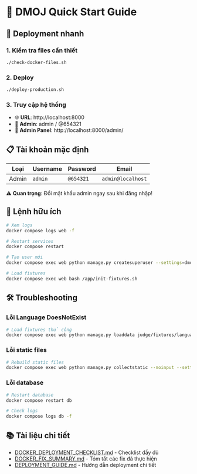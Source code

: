 # 🚀 DMOJ Quick Start Guide

## 🎯 Deployment nhanh

### 1. Kiểm tra files cần thiết
```bash
./check-docker-files.sh
```

### 2. Deploy
```bash
./deploy-production.sh
```

### 3. Truy cập hệ thống
- 🌐 **URL**: http://localhost:8000
- 👤 **Admin**: admin / @654321
- 🔗 **Admin Panel**: http://localhost:8000/admin/

## 📋 Tài khoản mặc định

| Loại | Username | Password | Email |
|------|----------|----------|-------|
| Admin | `admin` | `@654321` | `admin@localhost` |

⚠️ **Quan trọng**: Đổi mật khẩu admin ngay sau khi đăng nhập!

## 🔧 Lệnh hữu ích

```bash
# Xem logs
docker compose logs web -f

# Restart services
docker compose restart

# Tạo user mới
docker compose exec web python manage.py createsuperuser --settings=dmoj.docker_settings

# Load fixtures
docker compose exec web bash /app/init-fixtures.sh
```

## 🛠️ Troubleshooting

### Lỗi Language DoesNotExist
```bash
# Load fixtures thủ công
docker compose exec web python manage.py loaddata judge/fixtures/language_small.json --settings=dmoj.docker_settings
```

### Lỗi static files
```bash
# Rebuild static files
docker compose exec web python manage.py collectstatic --noinput --settings=dmoj.docker_settings
```

### Lỗi database
```bash
# Restart database
docker compose restart db

# Check logs
docker compose logs db -f
```

## 📚 Tài liệu chi tiết

- [DOCKER_DEPLOYMENT_CHECKLIST.md](DOCKER_DEPLOYMENT_CHECKLIST.md) - Checklist đầy đủ
- [DOCKER_FIX_SUMMARY.md](DOCKER_FIX_SUMMARY.md) - Tóm tắt các fix đã thực hiện
- [DEPLOYMENT_GUIDE.md](DEPLOYMENT_GUIDE.md) - Hướng dẫn deployment chi tiết 